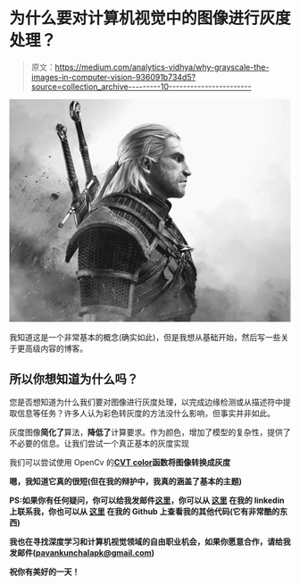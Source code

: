 # 为什么要对计算机视觉中的图像进行灰度处理？

> 原文：<https://medium.com/analytics-vidhya/why-grayscale-the-images-in-computer-vision-936091b734d5?source=collection_archive---------10----------------------->

![](img/1edf8620e5d1f8fca9b7839600f24011.png)

我知道这是一个非常基本的概念(确实如此)，但是我想从基础开始，然后写一些关于更高级内容的博客。

## 所以你想知道为什么吗？

您是否想知道为什么我们要对图像进行灰度处理，以完成边缘检测或从描述符中提取信息等任务？许多人认为彩色转灰度的方法没什么影响，但事实并非如此。

灰度图像**简化了**算法，**降低了**计算要求。作为颜色，增加了模型的复杂性，提供了不必要的信息。让我们尝试一个真正基本的灰度实现

我们可以尝试使用 OpenCv 的[**CVT color**](https://opencv-python-tutroals.readthedocs.io/en/latest/py_tutorials/py_imgproc/py_colorspaces/py_colorspaces.html)**函数将图像转换成灰度**

**嗯，我知道它真的很短(但在我的辩护中，我真的涵盖了基本的主题)**

**PS:如果你有任何疑问，你可以给我发邮件[这里](http://pavankunchalapk@gmail.com)，你可以从 [**这里**](https://www.linkedin.com/in/pavan-kumar-reddy-kunchala/) 在我的 linkedin 上联系我，你也可以从 [**这里**](https://github.com/Pavankunchala) 在我的 Github 上查看我的其他代码(它有非常酷的东西)**

**我也在寻找深度学习和计算机视觉领域的自由职业机会，如果你愿意合作，请给我发邮件([pavankunchalapk@gmail.com](mailto:pavankunchalapk@gmail.com))**

**祝你有美好的一天！**